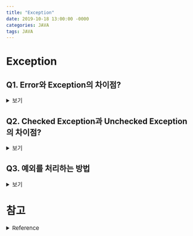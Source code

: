 ```yaml
---
title: "Exception"
date: 2019-10-18 13:00:00 -0000
categories: JAVA
tags: JAVA
---
```


# Exception

## Q1. Error와 Exception의 차이점?

<details><summary style="font-size:15px">보기</summary>

모든 예외클래스는 `Throwable` 클래스를 상속받고 있으며, `Throwable`은 최상위 클래스 `Object`의 자식 클래스이다.

`Trowable`을 상속받는 클래스는 `Error`와 `Exception`이 있다.

![](../assets/images/Exception-Class.png)

오류(Error)는 시스템에 비정상적인 상황이 생겼을 때 발생한다. 이는 시스템 레벨에서 발생하기 때문에 심각한 수준의 오류이다. 따라서 개발자가 미리 예측하여 처리할 수 없기 때문에, 애플리케이션에서 오류에 대한 처리를 신경 쓰지 않아도 된다.

오류가 시스템 레벨에서 발생한다면, 예외(Exception)는 개발자가 구현한 로직에서 발생한다. 즉, 예외는 발생할 상황을 미리 예측하여 처리할 수 있다. 즉, 예외는 개발자가 처리할 수 있기 때문에 예외를 구분하고 그에 따른 처리 방법을 명확히 알고 적용하는 것이 중요하다.

</details>

## Q2. Checked Exception과 Unchecked Exception의 차이점?

<details><summary style="font-size:15px">보기</summary>

`RuntimeException`은 Checked Exception과 Unchecked Exception을 구분하는 기준이다. `Exception`의 자식 클래스 중 `RuntimeException`을 제외한 모든 클래스는 Checked Exception이며, `RuntimeException`과 그의 자식 클래스들을 Unchecked Exception이라 부른다.

Checked Exception과 Unchecked Exception의 가장 명확한 구분 기준은 **꼭 처리를 해야 하느냐**이다.

Checked Exception이 발생할 수 있는 메소드를 사용할 경우, 복구가 가능한 예외들이기 때문에 반드시 예외를 처리하는 코드를 함께 작성해야 한다. `catch`문으로 예외를 잡든, `throws`로 예외를 자신을 호출한 클래스로 던지는 방법으로 해결해야 하는데, 이를 해결하지 않으면 컴파일 에러가 발생한다. 대표적으로는 `IOException`이나 `SQLException` 등이 존재한다.

반면에 `RuntimeException`을 상속한 예외들은 따로 Unchecked Exception이라고 부르는데, 명시적으로 예외처리를 강제하지 않기 때문이다. Unchecked Exception은 따로 `catch`문으로 잡거나, `throws`로 선언하지 않아도 된다. Unchecked Exception은 피할 수 있지만 개발자가 부주의해서 발생하는 경우가 대부분이고, 미리 예측하지 못했던 상황에서 발생하는 예외가 아니기 때문에 굳이 로직으로 처리를 할 필요가 없도록 만들어져 있다. 대표적으로는 `NullPointerException`이나 `IllegalArgumentException` 등이 존재한다. 

또한 예외를 확인할 수 있는 시점에서도 구분할 수 있다. 일반적으로 컴파일 단계에서 명확하게 `Exception` 체크가 가능한 것을 Checked Exception이라 하며, 실행과정 중 어떠한 특정 논리에 의해 발견되는 `Exception`을 Unchecked Exception이라 한다. 따라서 컴파일 단계에서 확인할 수 없는 예외라 하여 Unchecked Exception이며, 실행과정 중 발견된다 하여서 Runtime Exception이라 하는 것이다.

![](../assets/images/exception-table.png)

그리고 한 가지 더 인지하고 있으면 좋은 것이 있다. 바로 예외발생시 트랜잭션의 롤백 여부이다. 기본적으로 Checked Exception은 예외가 발생하면 트랜잭션을 롤백하지 않고 예외를 던져준다. 하지만 Unchecked Exception은 예외 발생 시 트랜잭션을 롤백한다는 점에서 차이가 있다. 트랜잭션의 전파방식 즉, 어떻게 묶어놓느냐에 따라서 Checked Exception이냐 Unchecked Exception이냐의 영향도가 크다. 롤백이 되는 범위가 달라지기 때문에 개발자가 이를 인지하지 못하면, 실행결과가 맞지 않거나 예상치 못한 예외가 발생할 수 있다. 그러므로 이를 인지하고 트랜잭션을 적용시킬 때 전파방식(propagation behavior)과 롤백규칙 등을 적절히 사용하면 더욱 효율적인 애플리케이션을 구현할 수 있을 것이다.

</details>

## Q3. 예외를 처리하는 방법

<details><summary style="font-size:15px">보기</summary>

### 예외 복구
예외 복구는 예외 상황을 파악하고, 문제를 해결해서 정상적인 상태로 돌려놓는 것을 말한다.

예를 들어 사용자가 요청한 파일을 읽으려고 했지만 파일이 없는 경우, `IOException`이 발생한다. 이때는 사용자에게 상황을 알리고 다른 파일을 이용하도록 안내하는 방법으로 해결할 수 있다.

이런 식으로, 예외처리 코드를 강제하는 체크 예외들은 어떤 식으로든 복구할 가능성이 있는 경우에 사용된다.

### 예외처리 회피
예외처리 회피는 말 그대로, 자신이 예외를 처리하지 않고 호출한 쪽으로 `throws`를 해버리는 것이다.

``` java
public void add() throws SQLException {  
    ... // 구현 로직
}
```

이런 방법은 자신을 호출한 쪽에서 예외를 처리하는게 맞다는 확신이 있을 경우에 사용하는 방법이다. 처리를 하는 부분이 없이 무책임하게 계속해서 `throws`를 하다보면 결국에는 서버에까지 예외가 던져지게되고, 문제가 발생할 수 있다.

### 예외 전환
위에서 설명한 예외처리 회피와 비슷하게, 예외를 복구해서 정상적인 상태로 만들 수 없기 때문에 예외를 발생한 메소드 밖으로 던지는 방법이지만, 적절한 예외로 전환해서 던지는 방법이다.

예외 전환은 아래의 두 가지 목적으로 사용된다.

#### 1. 발생한 예외를 의미있는 예외로 바꾸어주기 위해서

``` java
catch (SQLException e) {  
...
throw DuplicateUserIdException();
}
```

예외의 이름을 보고 어떤 문제가 있는 예외인지 알 수 있게 해준다. 예를 들어, 사용자의 아이디가 겹치는 예외의 경우 일반적인 `SQLException`이 아니라, `DuplicatedUserIDException`으로 던지게 되면, 호출한 쪽에서는 단순히 `SQLException`이 아닌, 사용자의 아이디가 겹쳐서 발생하게된 예외인지를 인식할 수 있게 된다.

#### 2. 예외를 처리하기 쉽고 단순하게 하기 위해서 포장하는 것
복구 가능한 예외가 아닌경우, `RuntimeException`으로 포장해서 던지는 방법이다. 이렇게 체크 예외를 언체크 예외인 `RuntimeException`으로 포장해서 던지는 경우, 불필요한 `throws` 구문이 줄게 된다.

1번과 2번의 경우, 생성한 새로운 런타임 예외에 기존의 예외정보를 담는 **중첩 예외** 방식으로 새로운 런타임 예외를 던지는 방법을 많이 사용한다. 기존의 예외를 담아서 던지게되면, 처리하는 곳에서는 `getCause()` 함수를 사용해서 기존에 발생한 예외를 확인할 수 있게 된다.

</details>

# 참고

<details><summary style="font-size:15px">Reference</summary>

- http://www.nextree.co.kr/p3239/
- https://wikidocs.net/229
- 토비의 스프링

</details>